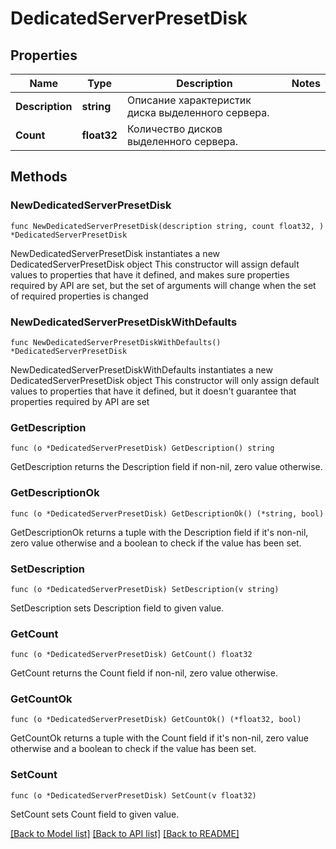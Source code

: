 # DedicatedServerPresetDisk

## Properties

Name | Type | Description | Notes
------------ | ------------- | ------------- | -------------
**Description** | **string** | Описание характеристик диска выделенного сервера. | 
**Count** | **float32** | Количество дисков выделенного сервера. | 

## Methods

### NewDedicatedServerPresetDisk

`func NewDedicatedServerPresetDisk(description string, count float32, ) *DedicatedServerPresetDisk`

NewDedicatedServerPresetDisk instantiates a new DedicatedServerPresetDisk object
This constructor will assign default values to properties that have it defined,
and makes sure properties required by API are set, but the set of arguments
will change when the set of required properties is changed

### NewDedicatedServerPresetDiskWithDefaults

`func NewDedicatedServerPresetDiskWithDefaults() *DedicatedServerPresetDisk`

NewDedicatedServerPresetDiskWithDefaults instantiates a new DedicatedServerPresetDisk object
This constructor will only assign default values to properties that have it defined,
but it doesn't guarantee that properties required by API are set

### GetDescription

`func (o *DedicatedServerPresetDisk) GetDescription() string`

GetDescription returns the Description field if non-nil, zero value otherwise.

### GetDescriptionOk

`func (o *DedicatedServerPresetDisk) GetDescriptionOk() (*string, bool)`

GetDescriptionOk returns a tuple with the Description field if it's non-nil, zero value otherwise
and a boolean to check if the value has been set.

### SetDescription

`func (o *DedicatedServerPresetDisk) SetDescription(v string)`

SetDescription sets Description field to given value.


### GetCount

`func (o *DedicatedServerPresetDisk) GetCount() float32`

GetCount returns the Count field if non-nil, zero value otherwise.

### GetCountOk

`func (o *DedicatedServerPresetDisk) GetCountOk() (*float32, bool)`

GetCountOk returns a tuple with the Count field if it's non-nil, zero value otherwise
and a boolean to check if the value has been set.

### SetCount

`func (o *DedicatedServerPresetDisk) SetCount(v float32)`

SetCount sets Count field to given value.



[[Back to Model list]](../README.md#documentation-for-models) [[Back to API list]](../README.md#documentation-for-api-endpoints) [[Back to README]](../README.md)


